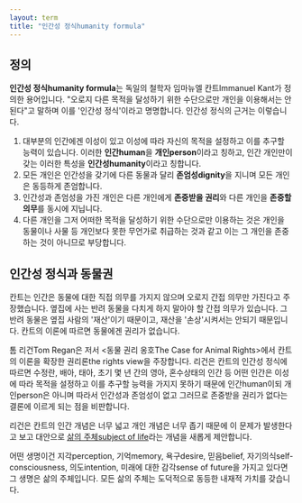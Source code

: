 ```yaml
---
layout: term
title: "인간성 정식humanity formula"
---
```

## 정의

**인간성 정식humanity formula**는 독일의 철학자 임마뉴엘 칸트Immanuel Kant가 정의한 용어입니다. "오로지 다른 목적을 달성하기 위한 수단으로만 개인을 이용해서는 안된다"고 말하며 이를 '인간성 정식'이라고 명명합니다. 인간성 정식의
근거는 이렇습니다.

1.  대부분의 인간에겐 이성이 있고 이성에 따라 자신의 목적을 설정하고 이를 추구할 능력이 있습니다. 이러한 **인간human**을 **개인person**이라고 칭하고, 인간 개인만이 갖는 이러한 특성을 **인간성humanity**이라고 칭합니다.
2.  모든 개인은 인간성을 갖기에 다른 동물과 달리 **존엄성dignity**을 지니며 모든 개인은 동등하게 존엄합니다.
3.  인간성과 존엄성을 가진 개인은 다른 개인에게 **존중받을 권리**와 다른 개인을 **존중할 의무**를 동시에 지닙니다.
4.  다른 개인을 그저 어떠한 목적을 달성하기 위한 수단으로만 이용하는 것은 개인을 동물이나 사물 등 개인보다 못한 무언가로 취급하는 것과 같고 이는 그 개인을 존중하는 것이 아니므로 부당합니다.

## 인간성 정식과 동물권

칸트는 인간은 동물에 대한 직접 의무를 가지지 않으며 오로지 간접 의무만 가진다고 주장했습니다. 옆집에 사는 반려 동물을 다치게 하지 말아야 할 간접 의무가 있습니다. 그 반려 동물은 옆집 사람의 '재산'이기 때문이고, 재산을 '손상'시켜서는 안되기 때문입니다. 칸트의 이론에 따르면 동물에겐 권리가 없습니다.

톰 리건Tom Regan은 저서 \<동물 권리 옹호The Case for Animal Rights\>에서 칸트의 이론을 확장한 권리론the rights view을 주장합니다. 리건은 칸트의 인간성 정식에 따르면 수정란, 배아, 태아, 초기 몇 년 간의 영아, 혼수상태의 인간 등 어떤 인간은 이성에 따라 목적을 설정하고 이를 추구할 능력을 가지지 못하기 때문에 인간human이되 개인person은 아니며 따라서 인간성과 존엄성이 없고 그러므로 존중받을 권리가 없다는 결론에 이르게 되는 점을 비판합니다.

리건은 칸트의 인간 개념은 너무 넓고 개인 개념은 너무 좁기 때문에 이 문제가 발생한다고 보고 대안으로 [삶의 주체subject of life](/terms/subject-of-life)라는 개념을 새롭게 제안합니다.

어떤 생명이건 지각perception, 기억memory, 욕구desire, 믿음belief, 자기의식self-consciousness, 의도intention, 미래에 대한 감각sense of future을 가지고 있다면 그 생명은 삶의 주체입니다. 모든 삶의 주체는 도덕적으로 동등한 내재적 가치를 갖습니다.

